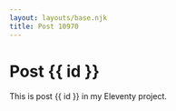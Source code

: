 ```yaml
---
layout: layouts/base.njk
title: Post 10970
---
```


# Post {{ id }}

This is post {{ id }} in my Eleventy project.
